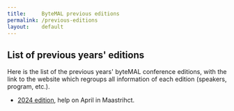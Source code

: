 ```yaml
---
title:     ByteMAL previous editions
permalink: /previous-editions
layout:    default
---
```


<div class="row">
  <div class="col-sm-8 px-3" style="text-align: justify">
    <h2 id="about-the-bytemal-conference"><b>List of previous years' editions</b></h2>
    <p>Here is the list of the previous years' byteMAL conference editions, with the link to the website which regroups all information of each edition (speakers, program, etc.).</p>
    <ul>
        <li><a href="https://bytemal.github.io/bytemal-2024/">2024 edition</a>, help on April in Maastrihct.</li>
    </ul> 
  
</div>